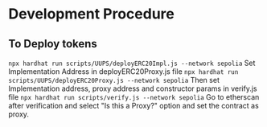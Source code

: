 # Development Procedure

## To Deploy tokens
`npx hardhat run scripts/UUPS/deployERC20Impl.js --network sepolia`
Set Implementation Address in deployERC20Proxy.js file
`npx hardhat run scripts/UUPS/deployERC20Proxy.js --network sepolia`
Then set Implementation address, proxy address and constructor params in verify.js file
`npx hardhat run scripts/verify.js --network sepolia`
Go to etherscan after verification and select "Is this a Proxy?" option and set the contract as proxy.